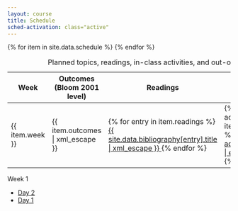 ```yaml
---
layout: course
title: Schedule
sched-activation: class="active"
---
```


<table class="commentary table">
<caption>Planned topics, readings, in-class activities, and out-of-class assignments</caption>
<thead><tr>
<th scope="col">Week</th><th scope="col">Outcomes (Bloom 2001 level)</th><th scope="col">Readings</th><th scope="col">Activities</th><th scope="col">Assignments</th>
</tr></thead>
<tbody>
{% for item in site.data.schedule %}
	<tr>
		<td>{{ item.week }}</td>
		<td>{{ item.outcomes | xml_escape }}</td>
		<td>
			{% for entry in item.readings %}
				<a href="{{ site.data.bibliography[entry].url | escape }}">
					{{ site.data.bibliography[entry].title | xml_escape }}
				</a>
			{% endfor %}
		</td>
		<td>
			{% for activity in item.activities %}
			   <a href="{{ activity.url | escape }}">{{ activity.name | escape }}</a>
			{% endfor %}
		</td>
		<td>
			{% for assignment in item.assignments %}
			   <a href="{{ assignment.url | escape }}">{{ assignment.name | escape }}</a>
			{% endfor %}
		</td>
	</tr>
{% endfor %}
</tbody>
</table>

Week 1

* [Day 2](Week1-Day2.html "Week 1, Day 2")
* [Day 1](Week1-Day1.html "Week 1, Day 1")
